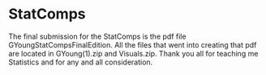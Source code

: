# StatComps

The final submission for the StatComps is the pdf file GYoungStatCompsFinalEdition. All the files that went into creating that pdf are located in GYoung(1).zip and Visuals.zip. Thank you all for teaching me Statistics and for any and all consideration. 
